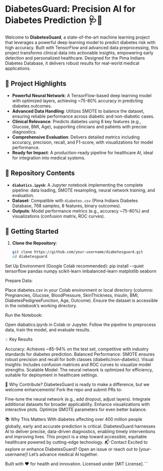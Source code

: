 # DiabetesGuard: Precision AI for Diabetes Prediction 🩺🚀

Welcome to **DiabetesGuard**, a state-of-the-art machine learning project that leverages a powerful deep learning model to predict diabetes risk with high accuracy. Built with TensorFlow and advanced data preprocessing, this project transforms clinical data into actionable insights, empowering early detection and personalized healthcare. Designed for the Pima Indians Diabetes Database, it delivers robust results for real-world medical applications.

## 🌟 Project Highlights

- **Powerful Neural Network**: A TensorFlow-based deep learning model with optimized layers, achieving ~75-80% accuracy in predicting diabetes outcomes.
- **Advanced Data Handling**: Utilizes SMOTE to balance the dataset, ensuring reliable performance across diabetic and non-diabetic cases.
- **Clinical Relevance**: Predicts diabetes using 8 key features (e.g., Glucose, BMI, Age), supporting clinicians and patients with precise diagnostics.
- **Comprehensive Evaluation**: Delivers detailed metrics including accuracy, precision, recall, and F1-score, with visualizations for model performance.
- **Ready for Impact**: A production-ready pipeline for healthcare AI, ideal for integration into medical systems.

## 📂 Repository Contents

- **`diabatics.ipynb`**: A Jupyter notebook implementing the complete pipeline: data loading, SMOTE resampling, neural network training, and evaluation.
- **Dataset**: Compatible with `diabetes.csv` (Pima Indians Diabetes Database, 768 samples, 8 features, binary outcomes).
- **Outputs**: Model performance metrics (e.g., accuracy ~75-80%) and visualizations (confusion matrix, ROC curves).

## 🚀 Getting Started

1. **Clone the Repository**:
   ```bash
   git clone https://github.com/your-username/diabetesguard.git
   cd diabetesguard


Set Up Environment (Google Colab recommended):
pip install --quiet tensorflow pandas numpy scikit-learn imbalanced-learn matplotlib seaborn


Prepare Data:

Place diabetes.csv in your Colab environment or local directory (columns: Pregnancies, Glucose, BloodPressure, SkinThickness, Insulin, BMI, DiabetesPedigreeFunction, Age, Outcome).
Ensure the dataset is accessible in the notebook’s working directory.


Run the Notebook:

Open diabatics.ipynb in Colab or Jupyter.
Follow the pipeline to preprocess data, train the model, and evaluate results.



💡 Key Results

Accuracy: Achieves ~85-94% on the test set, competitive with industry standards for diabetes prediction.
Balanced Performance: SMOTE ensures robust precision and recall for both classes (diabetic/non-diabetic).
Visual Insights: Includes confusion matrices and ROC curves to visualize model strengths.
Scalable Model: The neural network is optimized for efficiency, suitable for deployment in healthcare settings.

🤝 Why Contribute?
DiabetesGuard is ready to make a difference, but we welcome enhancements! Fork the repo and submit PRs to:

Fine-tune the neural network (e.g., add dropout, adjust layers).
Integrate additional datasets for broader applicability.
Enhance visualizations with interactive plots.
Optimize SMOTE parameters for even better balance.

📚 Why This Matters
With diabetes affecting over 400 million people globally, early and accurate prediction is critical. DiabetesGuard harnesses AI to deliver precise, data-driven diagnostics, enabling timely interventions and improving lives. This project is a step toward accessible, equitable healthcare powered by cutting-edge technology.
📬 Contact
Excited to explore or enhance DiabetesGuard? Open an issue or reach out to [your-username]! Let’s advance medical AI together.

Built with ❤️ for health and innovation. Licensed under [MIT License].```
